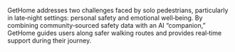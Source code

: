 GetHome addresses two challenges faced by solo pedestrians, particularly in late‑night settings: personal safety and emotional well‑being. 
By combining community‑sourced safety data with an AI “companion,” GetHome guides users along safer walking routes and provides real‑time support during their journey.
